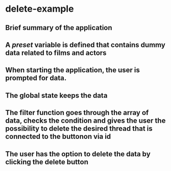 # delete-example

## **Brief summary of the application**

## A *preset* variable is defined that contains dummy data related to films and actors

## When starting the application, the user is prompted for data.

## The global state keeps the data

## The filter function goes through the array of data, checks the condition and gives the user the possibility to delete the desired thread that is connected to the buttonon via id

## The user has the option to delete the data by clicking the delete button
